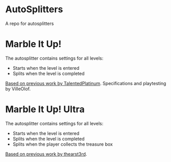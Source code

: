 # AutoSplitters
A repo for autosplitters


# Marble It Up!
The autosplitter contains settings for all levels:
* Starts when the level is entered
* Splits when the level is completed

[Based on previous work by TalentedPlatinum](https://github.com/TalentedPlatinum/AutoSplitters/blob/0f59a3c1eb63ca2fa48c608dbf660952b800724e/MarbleItUp.asl). Specifications and playtesting by VilleOlof.

# Marble It Up! Ultra
The autosplitter contains settings for all levels:
* Starts when the level is entered
* Splits when the level is completed
* Splits when the player collects the treasure box

[Based on previous work by thearst3rd](https://github.com/thearst3rd/autosplitters/blob/5441f932eb5e760da586bc8f49ad87d2d5084b23/LiveSplit.MarbleItUpUltra.asl).
